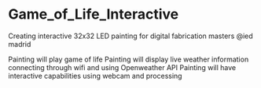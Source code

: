 # Game_of_Life_Interactive
Creating interactive 32x32 LED painting for digital fabrication masters @ied madrid

Painting will play game of life
Painting will display live weather information connecting through wifi and using Openweather API
Painting will have interactive capabilities using webcam and processing 

